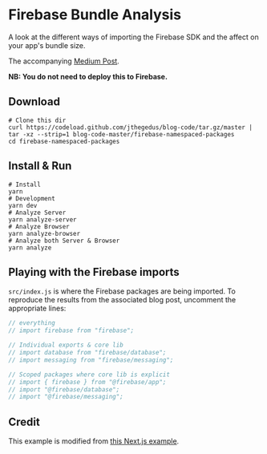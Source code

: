 # Firebase Bundle Analysis

A look at the different ways of importing the Firebase SDK and the affect on your app's bundle size.

The accompanying [Medium Post](https://medium.com/@jthegedus/firebase-package-names-and-bundle-sizes-ec10cede63f1).

**NB: You do not need to deploy this to Firebase.**

## Download

```shell
# Clone this dir
curl https://codeload.github.com/jthegedus/blog-code/tar.gz/master | tar -xz --strip=1 blog-code-master/firebase-namespaced-packages
cd firebase-namespaced-packages
```

## Install & Run

```shell
# Install
yarn
# Development
yarn dev
# Analyze Server
yarn analyze-server
# Analyze Browser
yarn analyze-browser
# Analyze both Server & Browser
yarn analyze
```

## Playing with the Firebase imports

`src/index.js` is where the Firebase packages are being imported. To reproduce the results from the associated blog post, uncomment the appropriate lines:

```js
// everything
// import firebase from "firebase";

// Individual exports & core lib
// import database from "firebase/database";
// import messaging from "firebase/messaging";

// Scoped packages where core lib is explicit
// import { firebase } from "@firebase/app";
// import "@firebase/database";
// import "@firebase/messaging";
```

## Credit

This example is modified from [this Next.js example](https://github.com/zeit/next.js/tree/canary/examples/with-webpack-bundle-analyzer).
